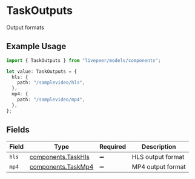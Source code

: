 # TaskOutputs

Output formats

## Example Usage

```typescript
import { TaskOutputs } from "livepeer/models/components";

let value: TaskOutputs = {
  hls: {
    path: "/samplevideo/hls",
  },
  mp4: {
    path: "/samplevideo/mp4",
  },
};
```

## Fields

| Field                                                    | Type                                                     | Required                                                 | Description                                              |
| -------------------------------------------------------- | -------------------------------------------------------- | -------------------------------------------------------- | -------------------------------------------------------- |
| `hls`                                                    | [components.TaskHls](../../models/components/taskhls.md) | :heavy_minus_sign:                                       | HLS output format                                        |
| `mp4`                                                    | [components.TaskMp4](../../models/components/taskmp4.md) | :heavy_minus_sign:                                       | MP4 output format                                        |
